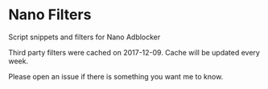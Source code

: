 # Nano Filters

Script snippets and filters for Nano Adblocker

Third party filters were cached on 2017-12-09. Cache will be updated every week. 

Please open an issue if there is something you want me to know. 
